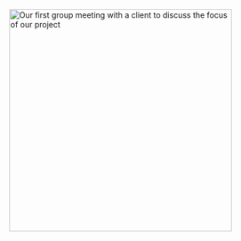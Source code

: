 <img src="https://github.com/NiesHW/SECB3203_P4B/blob/09c0e1fdc94e4e18a52ecb744e9bdfa4b7f485c0/Group_Project/Group_9/Progress/picwithclient.jpeg)https://github.com/NiesHW/SECB3203_P4B/blob/09c0e1fdc94e4e18a52ecb744e9bdfa4b7f485c0/Group_Project/Group_9/Progress/picwithclient.jpeg" alt="Our first group meeting with a client to discuss the focus of our project" width="400">
</p>


